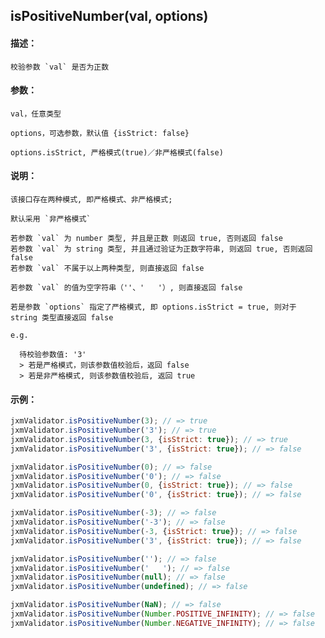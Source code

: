 
## isPositiveNumber(val, options)

#### 描述：

    校验参数 `val` 是否为正数

#### 参数：

    val，任意类型

    options，可选参数，默认值 {isStrict: false}

    options.isStrict, 严格模式(true)／非严格模式(false)

#### 说明：

    该接口存在两种模式, 即严格模式、非严格模式;

    默认采用 `非严格模式`

    若参数 `val` 为 number 类型, 并且是正数 则返回 true, 否则返回 false
    若参数 `val` 为 string 类型, 并且通过验证为正数字符串, 则返回 true, 否则返回 false
    若参数 `val` 不属于以上两种类型, 则直接返回 false

    若参数 `val` 的值为空字符串（''、'   '）, 则直接返回 false

    若是参数 `options` 指定了严格模式, 即 options.isStrict = true, 则对于 string 类型直接返回 false

    e.g.

      待校验参数值: '3'
      > 若是严格模式，则该参数值校验后，返回 false
      > 若是非严格模式, 则该参数值校验后, 返回 true

#### 示例：

```javascript
jxmValidator.isPositiveNumber(3); // => true
jxmValidator.isPositiveNumber('3'); // => true
jxmValidator.isPositiveNumber(3, {isStrict: true}); // => true
jxmValidator.isPositiveNumber('3', {isStrict: true}); // => false

jxmValidator.isPositiveNumber(0); // => false
jxmValidator.isPositiveNumber('0'); // => false
jxmValidator.isPositiveNumber(0, {isStrict: true}); // => false
jxmValidator.isPositiveNumber('0', {isStrict: true}); // => false

jxmValidator.isPositiveNumber(-3); // => false
jxmValidator.isPositiveNumber('-3'); // => false
jxmValidator.isPositiveNumber(-3, {isStrict: true}); // => false
jxmValidator.isPositiveNumber('3', {isStrict: true}); // => false

jxmValidator.isPositiveNumber(''); // => false
jxmValidator.isPositiveNumber('   '); // => false
jxmValidator.isPositiveNumber(null); // => false
jxmValidator.isPositiveNumber(undefined); // => false

jxmValidator.isPositiveNumber(NaN); // => false
jxmValidator.isPositiveNumber(Number.POSITIVE_INFINITY); // => false
jxmValidator.isPositiveNumber(Number.NEGATIVE_INFINITY); // => false
```
